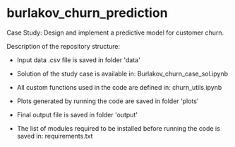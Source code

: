 # burlakov_churn_prediction
Case Study: Design and implement a predictive model for customer churn.

Description of the repository structure:

- Input data .csv file is saved in folder 'data'

- Solution of the study case is available in: Burlakov_churn_case_sol.ipynb

- All custom functions used in the code are defined in: churn_utils.ipynb

- Plots generated by running the code are saved in folder 'plots'

- Final output file is saved in folder 'output'

- The list of modules required to be installed before running the code is saved in: requirements.txt
